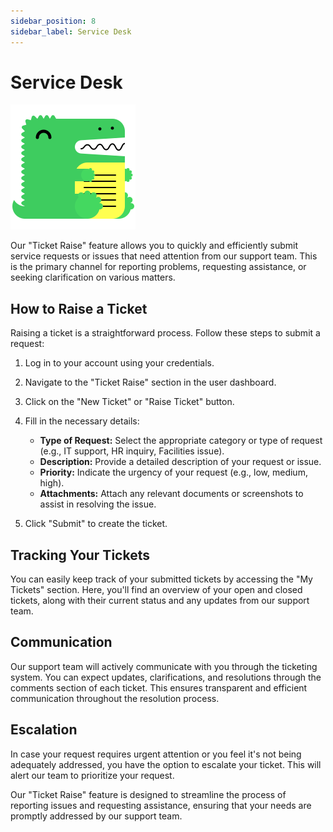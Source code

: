 ```yaml
---
sidebar_position: 8
sidebar_label: Service Desk
---
```


# Service Desk
![Docusaurus logo](/img/docusaurus.png)

Our "Ticket Raise" feature allows you to quickly and efficiently submit service requests or issues that need attention from our support team. This is the primary channel for reporting problems, requesting assistance, or seeking clarification on various matters.

## How to Raise a Ticket

Raising a ticket is a straightforward process. Follow these steps to submit a request:

1. Log in to your account using your credentials.

2. Navigate to the "Ticket Raise" section in the user dashboard.

3. Click on the "New Ticket" or "Raise Ticket" button.

4. Fill in the necessary details:
   - **Type of Request:** Select the appropriate category or type of request (e.g., IT support, HR inquiry, Facilities issue).
   - **Description:** Provide a detailed description of your request or issue.
   - **Priority:** Indicate the urgency of your request (e.g., low, medium, high).
   - **Attachments:** Attach any relevant documents or screenshots to assist in resolving the issue.

5. Click "Submit" to create the ticket.

## Tracking Your Tickets

You can easily keep track of your submitted tickets by accessing the "My Tickets" section. Here, you'll find an overview of your open and closed tickets, along with their current status and any updates from our support team.

## Communication

Our support team will actively communicate with you through the ticketing system. You can expect updates, clarifications, and resolutions through the comments section of each ticket. This ensures transparent and efficient communication throughout the resolution process.

## Escalation

In case your request requires urgent attention or you feel it's not being adequately addressed, you have the option to escalate your ticket. This will alert our team to prioritize your request.

Our "Ticket Raise" feature is designed to streamline the process of reporting issues and requesting assistance, ensuring that your needs are promptly addressed by our support team.
